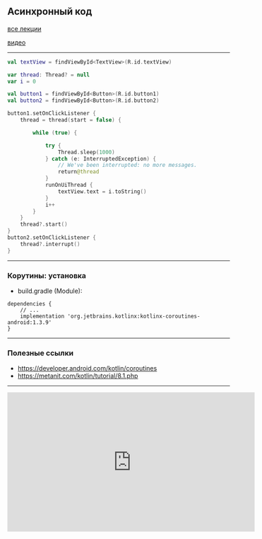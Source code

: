 ## Асинхронный код

[все лекции](https://github.com/dmitryweiner/android-lectures/blob/master/README.md)

[видео]()

---
```kotlin
val textView = findViewById<TextView>(R.id.textView)

var thread: Thread? = null
var i = 0

val button1 = findViewById<Button>(R.id.button1)
val button2 = findViewById<Button>(R.id.button2)

button1.setOnClickListener {
    thread = thread(start = false) {

        while (true) {

            try {
                Thread.sleep(1000)
            } catch (e: InterruptedException) {
                // We've been interrupted: no more messages.
                return@thread
            }
            runOnUiThread {
                textView.text = i.toString()
            }
            i++
        }
    }
    thread?.start()
}
button2.setOnClickListener {
    thread?.interrupt()
}
```
---

### Корутины: установка
* build.gradle (Module):
```
dependencies {
    // ...
    implementation 'org.jetbrains.kotlinx:kotlinx-coroutines-android:1.3.9'
}
```
---

### Полезные ссылки
* https://developer.android.com/kotlin/coroutines
* https://metanit.com/kotlin/tutorial/8.1.php

---
<iframe width="560" height="315" src="https://www.youtube.com/embed/b4mBmi1QNF0" title="YouTube video player" frameborder="0" allow="accelerometer; autoplay; clipboard-write; encrypted-media; gyroscope; picture-in-picture" allowfullscreen></iframe>
